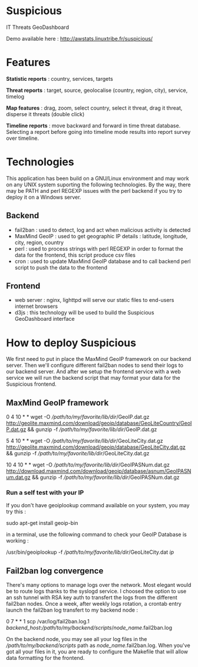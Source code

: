 # Suspicious

IT Threats GeoDashboard

Demo available here :
http://awstats.linuxtribe.fr/suspicious/

# Features

**Statistic reports** : country, services, targets

**Threat reports** : target, source, geolocalise (country, region, city), service, timelog

**Map features** : drag, zoom, select country, select it threat, drag it threat, disperse it threats (double click)

**Timeline reports** : move backward and forward in time threat database. Selecting a report before going into
timeline mode results into report survey over timeline.

# Technologies

This application has been build on a GNU/Linux environment and may work on any UNIX system suporting
the following technologies. By the way, there may be PATH and perl REGEXP issues with the perl backend
if you try to deploy it on a Windows server.

## Backend

  * fail2ban : used to detect, log and act when malicious activity is detected
  * MaxMind GeoIP : used to get geographic IP details : latitude, longitude, city, region, country
  * perl : used to process strings with perl REGEXP in order to format the data for the frontend,
  this script produce csv files
  * cron : used to update MaxMind GeoIP database and to call backend perl script to push the data to the frontend

## Frontend

  * web server : nginx, lighttpd will serve our static files to end-users internet browsers
  * d3js : this technology will be used to build the Suspicious GeoDashboard interface
  
# How to deploy Suspicious

We first need to put in place the MaxMind GeoIP framework on our backend server. Then we'll configure different
fail2ban nodes to send their logs to our backend server. And after we setup the frontend service with a web
service we will run the backend script that may format your data for the Suspicious frontend.

## MaxMind GeoIP framework

0 4 10 * * wget -O */path/to/my/favorite/lib/dir*/GeoIP.dat.gz http://geolite.maxmind.com/download/geoip/database/GeoLiteCountry/GeoIP.dat.gz && gunzip -f */path/to/my/favorite/lib/dir*/GeoIP.dat.gz

5 4 10 * * wget -O */path/to/my/favorite/lib/dir*/GeoLiteCity.dat.gz http://geolite.maxmind.com/download/geoip/database/GeoLiteCity.dat.gz && gunzip -f */path/to/my/favorite/lib/dir*/GeoLiteCity.dat.gz

10 4 10 * * wget -O */path/to/my/favorite/lib/dir*/GeoIPASNum.dat.gz http://download.maxmind.com/download/geoip/database/asnum/GeoIPASNum.dat.gz && gunzip -f */path/to/my/favorite/lib/dir*/GeoIPASNum.dat.gz

### Run a self test with your IP

If you don't have geoiplookup command available on your system, you may try this :

sudo apt-get install geoip-bin

in a terminal, use the following command to check your GeoIP Database is working :

/usr/bin/geoiplookup -f */path/to/my/favorite/lib/dir*/GeoLiteCity.dat *ip*

## Fail2ban log convergence

There's many options to manage logs over the network. Most elegant would be to route logs thanks to the syslogd service.
I choosed the option to use an ssh tunnel with RSA key auth to transfert the logs from the different fail2ban nodes.
Once a week, after weekly logs rotation, a crontab entry launch the fail2ban log transfert to my backend node :

0 7 * * 1 scp /var/log/fail2ban.log.1 *backend_host*:*/path/to/my/backend/scripts*/*node_name*.fail2ban.log

On the backend node, you may see all your log files in the */path/to/my/backend/scripts* path as *node_name*.fail2ban.log.
When you've got all your files in it, you are ready to configure the Makefile that will allow data formatting for the
frontend.

